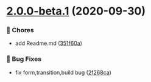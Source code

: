 # [2.0.0-beta.1](https://github.com/anncwb/vue-vben-admin/compare/351f60a...2.0.0-beta.1) (2020-09-30)

### 🎫 Chores

- add Readme.md ([351f60a](https://github.com/anncwb/vue-vben-admin/commit/351f60a))

### 🐛 Bug Fixes

- fix form,transition,build bug ([2f268ca](https://github.com/anncwb/vue-vben-admin/commit/2f268ca))
